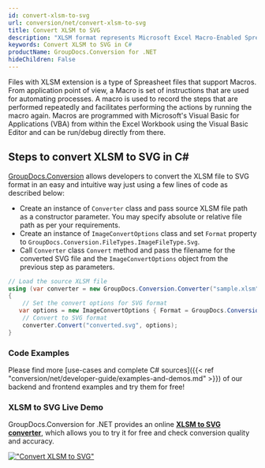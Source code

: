 ```yaml
---
id: convert-xlsm-to-svg
url: conversion/net/convert-xlsm-to-svg
title: Convert XLSM to SVG
description: "XLSM format represents Microsoft Excel Macro-Enabled Spreadsheet with .xlsm extension. Learn how to convert XLSM to SVG file programmatically in C# language using GroupDocs.Conversion for .NET library."
keywords: Convert XLSM to SVG in C#
productName: GroupDocs.Conversion for .NET
hideChildren: False
---
```


Files with XLSM extension is a type of Spreasheet files that support Macros. From application point of view, a Macro is set of instructions that are used for automating processes. A macro is used to record the steps that are performed repeatedly and facilitates performing the actions by running the macro again. Macros are programmed with Microsoft's Visual Basic for Applications (VBA) from within the Excel Workbook using the Visual Basic Editor and can be run/debug directly from there.

## Steps to convert XLSM to SVG in C#

[GroupDocs.Conversion](https://products.groupdocs.com/conversion/net) allows developers to convert the XLSM file to SVG format in an easy and intuitive way just using a few lines of code as described below:

* Create an instance of `Converter` class and pass source XLSM file path as a constructor parameter. You may specify absolute or relative file path as per your requirements. 
* Create an instance of `ImageConvertOptions` class and set `Format` property to `GroupDocs.Conversion.FileTypes.ImageFileType.Svg`.
* Call `Converter` class `Convert` method and pass the filename for the converted SVG file and the `ImageConvertOptions` object from the previous step as parameters.

```csharp
// Load the source XLSM file
using (var converter = new GroupDocs.Conversion.Converter("sample.xlsm"))
{
    // Set the convert options for SVG format
   var options = new ImageConvertOptions { Format = GroupDocs.Conversion.FileTypes.ImageFileType.Svg };
    // Convert to SVG format
    converter.Convert("converted.svg", options);
}
```

### Code Examples

Please find more [use-cases and complete C# sources]({{< ref "conversion/net/developer-guide/examples-and-demos.md" >}}) of our backend and frontend examples and try them for free!

### XLSM to SVG Live Demo

GroupDocs.Conversion for .NET provides an online [**XLSM to SVG converter**](https://products.groupdocs.app/conversion/xlsm-to-svg), which allows you to try it for free and check conversion quality and accuracy.

[!["Convert XLSM to SVG"](conversion/net/images/convert-to-svg/convert-xlsm-to-svg.png)](https://products.groupdocs.app/conversion/xlsm-to-svg)